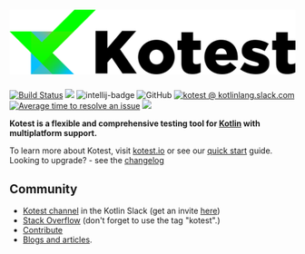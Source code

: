 ![Kotest](doc/logo7-with-text.png)
==========

[![Build Status](https://github.com/kotest/kotest/workflows/build/badge.svg)](https://github.com/kotest/kotest/actions)
[<img src="https://img.shields.io/maven-central/v/io.kotest/kotest-framework-api-jvm.svg?label=latest%20release"/>](http://search.maven.org/#search|ga|1|kotest)
![intellij-badge](https://img.shields.io/jetbrains/plugin/v/14080-kotest?label=intellij%20plugin)
![GitHub](https://img.shields.io/github/license/kotest/kotest)
[![kotest @ kotlinlang.slack.com](https://img.shields.io/static/v1?label=kotlinlang&message=kotest&color=blue&logo=slack)](https://kotlinlang.slack.com/archives/CT0G9SD7Z)
[![Average time to resolve an issue](http://isitmaintained.com/badge/resolution/kotest/kotest.svg)](http://isitmaintained.com/project/kotest/kotest "Average time to resolve an issue")
[<img src="https://img.shields.io/nexus/s/https/oss.sonatype.org/io.kotest/kotest-framework-api.svg?label=latest%20snapshot"/>](https://oss.sonatype.org/content/repositories/snapshots/io/kotest/)

__Kotest is a flexible and comprehensive testing tool for [Kotlin](https://kotlinlang.org/) with multiplatform support.__

To learn more about Kotest, visit [kotest.io](https://kotest.io) or see our [quick start](https://kotest.io/quick_start/) guide.
Looking to upgrade? - see the [changelog](https://kotest.io/changelog/)

Community
---------
* [Kotest channel](https://kotlinlang.slack.com/messages/kotest) in the Kotlin Slack (get an invite [here](http://slack.kotlinlang.org/))
* [Stack Overflow](http://stackoverflow.com/questions/tagged/kotest) (don't forget to use the tag "kotest".)
* [Contribute](https://github.com/kotest/kotest/wiki/contribute)
* [Blogs and articles](https://kotest.io/blogs/).

